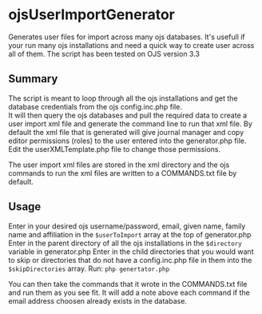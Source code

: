 # ojsUserImportGenerator
Generates user files for import across many ojs databases.  It's usefull if your run many ojs installations and need a quick way to create user across all of them.
The script has been tested on OJS version 3.3

## Summary
The script is meant to loop through all the ojs installations and get the database credentials from the ojs config.inc.php file.  
It will then query the ojs databases and pull the required data to create a user import xml file  and generate the command line to run that xml file.
By default the xml file that is generated will give journal manager and copy editor permissions (roles) to the user entered into the generator.php file.  Edit the userXMLTemplate.php file to change those permissions.

The user import xml files are stored in the xml directory and the ojs commands to run the xml files are written to a COMMANDS.txt file by default.

## Usage
Enter in your desired ojs username/password, email, given name, family name and affiliation in the `$userToImport` array at the top of generator.php
Enter in the parent directory of all the ojs installations in the `$directory` variable in generator.php
Enter in the child directories that you would want to skip or directories that do not have a config.inc.php file in them into the `$skipDirectories` array.
Run:
`php genertator.php`

You can then take the commands that it wrote in the COMMANDS.txt file and run them as you see fit. It will add a note above each command if the email address choosen already exists in the database.
